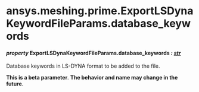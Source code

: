 # ansys.meshing.prime.ExportLSDynaKeywordFileParams.database_keywords



#### *property* ExportLSDynaKeywordFileParams.database_keywords *: [str](https://docs.python.org/3.11/library/stdtypes.html#str)*

Database keywords in LS-DYNA format to be added to the file.

**This is a beta parameter**. **The behavior and name may change in the future**.

<!-- !! processed by numpydoc !! -->
